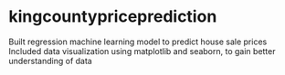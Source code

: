 # kingcountypriceprediction
Built regression machine learning model to predict house sale prices Included data visualization using matplotlib and seaborn, to gain better understanding of data
